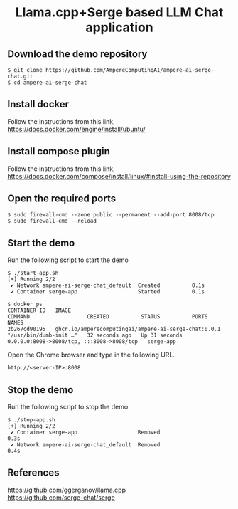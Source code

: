 <h1 align="center">Llama.cpp+Serge based LLM Chat application</h1>

## Download the demo repository
```shell
$ git clone https://github.com/AmpereComputingAI/ampere-ai-serge-chat.git
$ cd ampere-ai-serge-chat
```


## Install docker
Follow the instructions from this link,
https://docs.docker.com/engine/install/ubuntu/

## Install compose plugin
Follow the instructions from this link,
https://docs.docker.com/compose/install/linux/#install-using-the-repository

## Open the required ports
```shell
$ sudo firewall-cmd --zone public --permanent --add-port 8008/tcp
$ sudo firewall-cmd --reload
```

## Start the demo
Run the following script to start the demo

```shell
$ ./start-app.sh 
[+] Running 2/2
 ✔ Network ampere-ai-serge-chat_default  Created          0.1s 
 ✔ Container serge-app                   Started          0.1s
```

```docker
$ docker ps
CONTAINER ID   IMAGE                                                  COMMAND                  CREATED          STATUS          PORTS                                       NAMES
2b267cd90195   ghcr.io/amperecomputingai/ampere-ai-serge-chat:0.0.1   "/usr/bin/dumb-init …"   32 seconds ago   Up 31 seconds   0.0.0.0:8008->8008/tcp, :::8008->8008/tcp   serge-app
```

Open the Chrome browser and type in the following URL.
```
http://<server-IP>:8008
```

## Stop the demo
Run the following script to stop the demo
```shell
$ ./stop-app.sh 
[+] Running 2/2
 ✔ Container serge-app                   Removed                             0.3s 
 ✔ Network ampere-ai-serge-chat_default  Removed                             0.4s
```

## References
https://github.com/ggerganov/llama.cpp  
https://github.com/serge-chat/serge